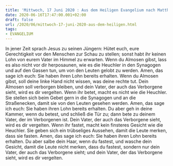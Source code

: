 ```yaml
---
title: 'Mittwoch, 17 Juni 2020 : Aus dem Heiligen Evangelium nach Matthäus - Mt 6,1-6.16-18.'
date: 2020-06-16T17:47:00.001+02:00
draft: false
url: /2020/06/mittwoch-17-juni-2020-aus-dem-heiligen.html
tags: 
- EVANGELIUM
---
```


In jener Zeit sprach Jesus zu seinen Jüngern: Hütet euch, eure Gerechtigkeit vor den Menschen zur Schau zu stellen; sonst habt ihr keinen Lohn von eurem Vater im Himmel zu erwarten. Wenn du Almosen gibst, lass es also nicht vor dir herposaunen, wie es die Heuchler in den Synagogen und auf den Gassen tun, um von den Leuten gelobt zu werden. Amen, das sage ich euch: Sie haben ihren Lohn bereits erhalten. Wenn du Almosen gibst, soll deine linke Hand nicht wissen, was deine rechte tut. Dein Almosen soll verborgen bleiben, und dein Vater, der auch das Verborgene sieht, wird es dir vergelten. Wenn ihr betet, macht es nicht wie die Heuchler. Sie stellen sich beim Gebet gern in die Synagogen und an die Straßenecken, damit sie von den Leuten gesehen werden. Amen, das sage ich euch: Sie haben ihren Lohn bereits erhalten. Du aber geh in deine Kammer, wenn du betest, und schließ die Tür zu; dann bete zu deinem Vater, der im Verborgenen ist. Dein Vater, der auch das Verborgene sieht, wird es dir vergelten. Wenn ihr fastet, macht kein finsteres Gesicht wie die Heuchler. Sie geben sich ein trübseliges Aussehen, damit die Leute merken, dass sie fasten. Amen, das sage ich euch: Sie haben ihren Lohn bereits erhalten. Du aber salbe dein Haar, wenn du fastest, und wasche dein Gesicht, damit die Leute nicht merken, dass du fastest, sondern nur dein Vater, der auch das Verborgene sieht; und dein Vater, der das Verborgene sieht, wird es dir vergelten.